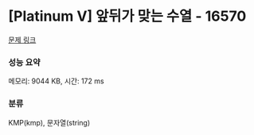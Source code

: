 # [Platinum V] 앞뒤가 맞는 수열 - 16570 

[문제 링크](https://www.acmicpc.net/problem/16570) 

### 성능 요약

메모리: 9044 KB, 시간: 172 ms

### 분류

KMP(kmp), 문자열(string)

